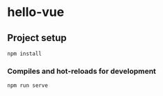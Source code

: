 # hello-vue

## Project setup
```
npm install
```

### Compiles and hot-reloads for development
```
npm run serve
```

